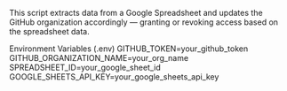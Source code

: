 This script extracts data from a Google Spreadsheet and updates the GitHub organization accordingly — granting or revoking access based on the spreadsheet data.

Environment Variables (.env)
GITHUB_TOKEN=your_github_token
GITHUB_ORGANIZATION_NAME=your_org_name
SPREADSHEET_ID=your_google_sheet_id
GOOGLE_SHEETS_API_KEY=your_google_sheets_api_key

